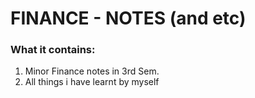 # FINANCE - NOTES (and etc)

   ### What it contains:
   1. Minor Finance notes in 3rd Sem.
   2. All things i have learnt by myself 
